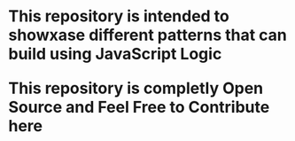 <h1>This repository is intended to showxase different patterns that can build using JavaScript Logic

<p> This repository is completly Open Source and Feel Free to Contribute here

